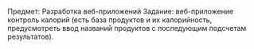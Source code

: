 Предмет: Разработка веб-приложений
Задание: веб-приложение контроль калорий (есть база продуктов и их калорийность, предусмотреть ввод названий продуктов с последующим подсчетам результатов).
